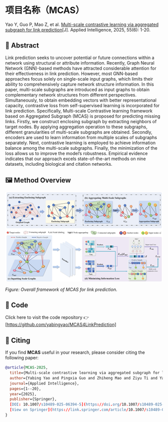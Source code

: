 # 项目名称（MCAS）

Yao Y, Guo P, Mao Z, et al. [Multi-scale contrastive learning via aggregated subgraph for link prediction](https://link.springer.com/article/10.1007/s10489-025-06394-5#citeas)[J]. Applied Intelligence, 2025, 55(6): 1-20.


## 🧠 Abstract

Link prediction seeks to uncover potential or future connections within a network using structural or attribute information. Recently, Graph Neural Network (GNN)-based methods have attracted considerable attention for their effectiveness in link prediction. However, most GNN-based approaches focus solely on single-scale input graphs, which limits their ability to comprehensively capture network structure information. In this paper, multi-scale subgraphs are introduced as input graphs to obtain complementary network structures from different perspectives. Simultaneously, to obtain embedding vectors with better representational capacity, contrastive loss from self-supervised learning is incorporated for link prediction. Specifically, Multi-scale Contrastive learning framework based on Aggregated Subgraph (MCAS) is proposed for predicting missing links. Firstly, we construct enclosing subgraph by extracting neighbors of target nodes. By applying aggregation operation to these subgraphs, different granularities of multi-scale subgraphs are obtained. Secondly, encoders are used to learn information from multiple scales of subgraphs separately. Next, contrastive learning is employed to achieve information balance among the multi-scale subgraphs. Finally, the minimization of the loss allows us to improve the model’s robustness. Empirical evidence indicates that our approach excels state-of-the-art methods on nine datasets, including biological and citation networks.

## 🖼️ Method Overview

<p align="left">
  <img src="image/MCAS.png" alt="MSAC Framework" width="600"/>
</p>

*Figure: Overall framework of MCAS for link prediction.*

## 🔗 Code

Click here to visit the code repository 👉[https://github.com/yabingyao/MCAS4LinkPrediction]

## 📝 Citing

If you find **MCAS** useful in your research, please consider citing the following paper:

```bibtex
@article{MCAS-2025,
  title={Multi-scale contrastive learning via aggregated subgraph for link prediction},
  author={Yabing Yao and Pingxia Guo and Zhiheng Mao and Ziyu Ti and Yangyang He and Fuzhong Nian and Ruisheng Zhang and Ning Ma},
  journal={Applied Intelligence},
  pages={1--20},
  year={2025},
  publisher={Springer},
  [DOI: 10.1007/s10489-025-06394-5](https://doi.org/10.1007/s10489-025-06394-5)  
  [View on Springer](https://link.springer.com/article/10.1007/s10489-025-06394-5#citeas){https://doi.org/10.1007/s10489-025-06394-5},
}
